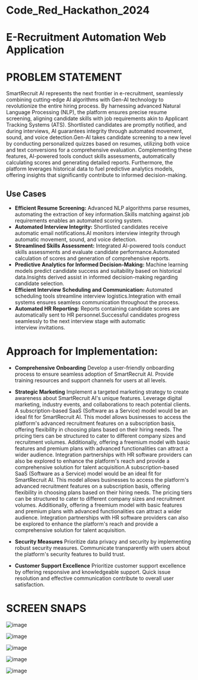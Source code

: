 # Code_Red_Hackathon_2024

# E-Recruitment Automation Web Application

 # PROBLEM STATEMENT 
SmartRecruit AI represents the next frontier in e-recruitment, seamlessly combining cutting-edge AI algorithms with Gen-AI technology to revolutionize the entire hiring process. By harnessing advanced Natural Language Processing (NLP), the platform ensures precise resume screening, aligning candidate skills with job requirements akin to Applicant Tracking Systems (ATS). Shortlisted candidates are promptly notified, and during interviews, AI guarantees integrity through automated movement, sound, and voice detection.Gen-AI takes candidate screening to a new level by conducting personalized quizzes based on resumes, utilizing both voice and text conversions for a comprehensive evaluation. Complementing these features, AI-powered tools conduct skills assessments, automatically calculating scores and generating detailed reports. Furthermore, the platform leverages historical data to fuel predictive analytics models, offering insights that significantly contribute to informed decision-making.
 
## Use Cases
- **Efficient Resume Screening:** Advanced NLP algorithms parse resumes, automating the extraction of key information.Skills matching against job requirements enables an automated scoring system.
- **Automated Interview Integrity:** Shortlisted candidates receive automatic email notifications.AI monitors interview integrity through automatic movement, sound, and voice detection.
- **Streamlined Skills Assessment:** Integrated AI-powered tools conduct skills assessments and evaluate candidate performance.Automated calculation of scores and generation of comprehensive reports.
- **Predictive Analytics for Informed Decision-Making:** Machine learning models predict candidate success and suitability based on historical data.Insights derived assist in informed decision-making regarding candidate selection.
- **Efficient Interview Scheduling and Communication:** Automated scheduling tools streamline interview logistics.Integration with email systems ensures seamless communication throughout the process.
- **Automated HR Reporting:** Reports containing candidate scores are automatically sent to HR personnel.Successful candidates progress seamlessly to the next interview stage with automatic interview invitations.

# Approach for Implementation:

- **Comprehensive Onboarding**
Develop a user-friendly onboarding process to ensure seamless adoption of SmartRecruit AI. Provide training resources and support channels for users at all levels.

- **Strategic Marketing**
Implement a targeted marketing strategy to create awareness about SmartRecruit AI's unique features. Leverage digital marketing, industry events, and collaborations to reach potential clients.
A subscription-based SaaS (Software as a Service) model would be an ideal fit for SmartRecruit AI. This model allows businesses to access the platform's advanced recruitment features on a subscription basis, offering flexibility in choosing plans based on their hiring needs. The pricing tiers can be structured to cater to different company sizes and recruitment volumes. Additionally, offering a freemium model with basic features and premium plans with advanced functionalities can attract a wider audience. Integration partnerships with HR software providers can also be explored to enhance the platform's reach and provide a comprehensive solution for talent acquisition.A subscription-based SaaS (Software as a Service) model would be an ideal fit for SmartRecruit AI. This model allows businesses to access the platform's advanced recruitment features on a subscription basis, offering flexibility in choosing plans based on their hiring needs. The pricing tiers can be structured to cater to different company sizes and recruitment volumes. Additionally, offering a freemium model with basic features and premium plans with advanced functionalities can attract a wider audience. Integration partnerships with HR software providers can also be explored to enhance the platform's reach and provide a comprehensive solution for talent acquisition.

- **Security Measures**
Prioritize data privacy and security by implementing robust security measures. Communicate transparently with users about the platform's security features to build trust.

- **Customer Support Excellence**
Prioritize customer support excellence by offering responsive and knowledgeable support. Quick issue resolution and effective communication contribute to overall user satisfaction.
 
# SCREEN SNAPS

![image](https://github.com/Prureddy/Code_Red_Hackathon_2024/assets/145218253/b44fb7d8-49aa-41b1-9979-d6e7b39ae632)

![image](https://github.com/Prureddy/Code_Red_Hackathon_2024/assets/145218253/a6428398-d180-4b3b-8e79-cf7b24fda267)

![image](https://github.com/Prureddy/Code_Red_Hackathon_2024/assets/145218253/87183cf4-a063-4eb7-9b9a-50d83589a866)

![image](https://github.com/Prureddy/Code_Red_Hackathon_2024/assets/145218253/036a0d16-98ae-4ced-b492-8652c5e57933)

![image](https://github.com/Prureddy/Code_Red_Hackathon_2024/assets/145218253/748575a1-1e23-4c47-89c8-b7fc8c51969e)









